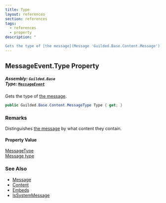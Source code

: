 ```yaml
---
title: Type
layout: references
section: references
tags:
  - references
  - property
description: "

Gets the type of [the message](Message 'Guilded.Base.Content.Message')."
---
```


## MessageEvent.Type Property
##### **Assembly:** `Guilded.Base`<br/>**Type:** [`MessageEvent`](MessageEvent 'Guilded.Base.Events.MessageEvent')

Gets the type of [the message](Message 'Guilded.Base.Content.Message').

```csharp
public Guilded.Base.Content.MessageType Type { get; }
```

### Remarks
  
Distinguishes [the message](Message 'Guilded.Base.Content.Message') by what content they contain.

#### Property Value
[MessageType](MessageType 'Guilded.Base.Content.MessageType')  
[Message type](MessageType 'Guilded.Base.Content.MessageType')

### See Also
- [Message](Message 'Guilded.Base.Content.Message')
- [Content](Message.Content 'Guilded.Base.Content.Message.Content')
- [Embeds](Message.Embeds 'Guilded.Base.Content.Message.Embeds')
- [IsSystemMessage](Message.IsSystemMessage 'Guilded.Base.Content.Message.IsSystemMessage')